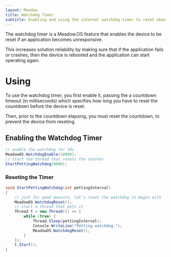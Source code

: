 ```yaml
---
layout: Meadow
title: Watchdog Timer
subtitle: Enabling and using the internal watchdog timer to reset when an application becomes unresponsive.
---
```


The watchdog timer is a Meadow.OS feature that enables the device to be reset if an application becomes unresponsive. 

This increases solution reliability by making sure that if the application fails or crashes, then the device is rebooted and the application can start operating again.


# Using

To use the watchdog timer, you first enable it, passing the a countdown timeout (in milliseconds) which specifies how long you have to reset the countdown before the device is reset.

Then, prior to the countdown elapsing, you must reset the countdown, to prevent the device from reseting.

## Enabling the Watchdog Timer

```csharp
// enable the watchdog for 10s
MeadowOS.WatchdogEnable(10000);
// start the thread that resets the counter
StartPettingWatchdog(9000);
```

### Reseting the Timer

```csharp
void StartPettingWatchdog(int pettingInterval)
{
    // just for good measure, let's reset the watchdog to begin with
    MeadowOS.WatchdogReset();
    // start a thread that pets it
    Thread t = new Thread(() => {
        while (true) {
            Thread.Sleep(pettingInterval);
            Console.WriteLine("Petting watchdog.");
            MeadowOS.WatchdogReset();
        }
    });
    t.Start();
}
```

